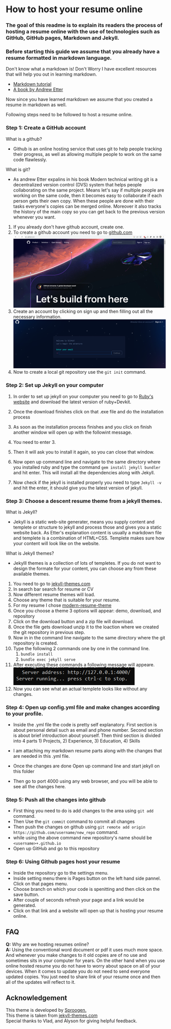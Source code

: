 # How to host your resume online

### The goal of this readme is to explain its readers the process of hosting a resume online with the use of technologies such as GitHub, GitHub pages, Markdown and Jekyll.

### Before starting this guide we assume that you already have a resume formatted in markdown language.

Don't know what a markdown is! Don't Worry I have excellent resources that will help you out in learning markdown.

- [Markdown tutorial](https://www.markdowntutorial.com/)
- [A book by Andrew Etter](https://read.amazon.com/?asin=B01A2QL9SS&ref_=kwl_kr_iv_rec_1&language=en-US)

Now since you have learned markdown we assume that you created a resume in markdown as well.

Following steps need to be followed to host a resume online.

### Step 1: Create a GitHub account

What is a github?

- Github is an online hosting service that uses git to help people tracking their progress, as well as allowing multiple people to work on the same code flawlessly.

What is git?

- As andrew Etter expalins in his book Modern technical writing git is a decentralized version control (DVS) system that helps people collaborating on the same project. Means let's say if multiple people are working on the same code, then it becomes easy to collaborate if each person gets their own copy. When these people are done with their tasks everyone's copies can be merged online. Moreover it also tracks the history of the main copy so you can get back to the previous version whenever you want.

1. If you already don't have github account, create one.
2. To create a github account you need to go to [github.com](https://github.com)
   ![Github signup page](https://github.com/09Deep/09Deep.github.io/blob/main/images/Github%20signup.png)
3. Create an account by clicking on sign up and then filling out all the necessary information.
   ![Github signup requirement](https://github.com/09Deep/09Deep.github.io/blob/main/images/github%20signup%20email%20prompt.png)
4. Now to create a local git repository use the `git init` command.

### Step 2: Set up Jekyll on your computer

1. In order to set up jekyll on your computer you need to go to [Ruby's website](https://rubyinstaller.org/downloads/) and download the latest version of ruby+Devkit.
2. Once the download finishes click on that .exe file and do the installation process
3. As soon as the installation process finishes and you click on finish another window will open up with the followint message.

4. You need to enter 3.
5. Then it will ask you to install it again, so you can close that window.
6. Now open up command line and navigate to the same directory where you installed ruby and type the command `gem install jekyll bundler` and hit enter. This will install all the dependencies along with Jekyll.
7. Now check if the jekyll is installed properly you need to type `Jekyll -v` and hit the enter, it should give you the latest version of jekyll.

### Step 3: Choose a descent resume theme from a jekyll themes.

What is Jekyll?

- Jekyll is a static web-site generater, means you supply content and templete or structure to jekyll and process those and gives you a static website back. As Etter's explanation content is usually a markdown file and templete is a combination of HTML+CSS. Templete makes sure how your content will look like on the website.

What is Jekyll themes?

- Jekylll themes is a collection of lots of templetes. If you do not want to design the formate for your content, you can choose any from these available themes.

1. You need to go to [jekyll-themes.com](https://jekyll-themes.com)
2. In search bar search for resume or CV
3. Now different resume themes will load.
4. Choose any theme that is suitable for your resume.
5. For my resume I chose [modern-resume-theme](https://jekyll-themes.com/modern-resume/)
6. Once you choose a theme 3 options will appear: demo, download, and repository
7. Click on the download button and a zip file will download.
8. Once the file gets download unzip it to the loaction where we created the git repository in previous step.
9. Now in in the command line navigate to the same directory where the git repository is created.
10. Type the following 2 commands one by one in the command line.
    1. `bundle install`
    2. `bundle exec jekyll serve`
11. After executing these commands a following message will appeare.  
    ![Sucess message from jekyll](https://github.com/09Deep/09Deep.github.io/blob/main/images/sucess%20message%20after%20jekyll%20launch.png)
12. Now you can see what an actual templete looks like without any changes.

### Step 4: Open up config.yml file and make changes according to your profile.

- Inside the .yml file the code is pretty self explanatory. First section is about personal detail such as email and phone number. Second section is about brief introduction about yourself. Then third section is divided into 4 parts 1) Projects, 2) Experience, 3) Education, 4) Skills
- I am attaching my markdown resume parts along with the changes that are needed in this .yml file.

- Once the changes are done Open up command line and start jekyll on this folder
- Then go to port 4000 using any web browser, and you will be able to see all the changes here.

### Step 5: Push all the changes into github

- First thing you need to do is add changes to the area using `git add` command.
- Then Use the `git commit` command to commit all changes
- Then push the changes on github using `git remote add origin https://github.com/username/new_repo` command.
- while using the above command new repository's name should be `<username>+.github.io`
- Open up GitHub and go to this repository

### Step 6: Using Github pages host your resume

- Inside the repository go to the settings menu.
- Inside setting menu there is Pages button on the left hand side pannel. Click on that pages menu.
- Choose branch on which your code is spenitting and then click on the save button.
- After couple of seconds refresh your page and a link would be generated.
- Click on that link and a website will open up that is hosting your resume online.

## FAQ

**Q:** Why are we hosting resumes online?  
**A:** Using the conventional word document or pdf it uses much more space. And whenever you make changes to it old copies are of no use and sometimes sits in your computer for years. On the other hand when you use online hosted resume you do not have to worry about space on all of your devices. When it comes to update you do not need to send everyone updated copies. You just need to share link of your resume once and then all of the updates will reflect to it.

## Acknowledgement

This theme is developed by [Sproogen.](https://github.com/sproogen/)  
This theme is taken from [jekyll-themes.com](https://jekyll-themes.com/modern-resume/)   
Special thanks to Vlad, and Alyson for giving helpful feedback.
